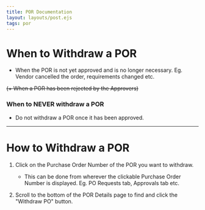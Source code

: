 ```yaml
---
title: POR Documentation
layout: layouts/post.ejs
tags: por
---
```


# When to Withdraw a POR

* When the POR is not yet approved and is no longer necessary. 
Eg. Vendor cancelled the order, requirements changed etc.

~~(+  When a POR has been rejected by the Approvers)~~

### When to NEVER withdraw a POR

* Do not withdraw a POR once it has been approved.
---
# How to Withdraw a POR

1. Click on the Purchase Order Number of the POR you want to withdraw.
	- This can be done from wherever the clickable Purchase Order Number is displayed. Eg. PO Requests tab, Approvals tab etc.

2. Scroll to the bottom of the POR Details page to find and click the "Withdraw PO" button.

